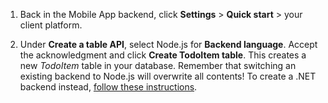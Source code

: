 
1. Back in the Mobile App backend, click **Settings** > **Quick start** > your client platform. 

2. Under **Create a table API**, select Node.js for **Backend language**. Accept the acknowledgment and click **Create TodoItem table**. This creates a new *TodoItem* table in your database. Remember that switching an existing backend to Node.js will overwrite all contents! To create a .NET backend instead, [follow these instructions](app-service-mobile-dotnet-backend-how-to-use-server-sdk.md#create-app).


<!--HONumber=Sep16_HO4-->


